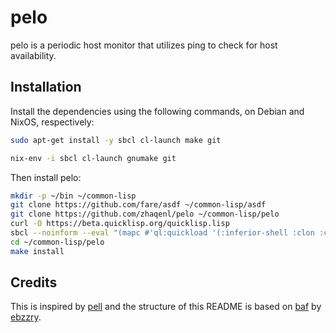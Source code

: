 pelo
====

pelo is a periodic host monitor that utilizes ping to check for
host availability.


Installation
------------

Install the dependencies using the following commands, on Debian and NixOS, respectively:

```bash
sudo apt-get install -y sbcl cl-launch make git
```

```bash
nix-env -i sbcl cl-launch gnumake git
```

Then install pelo:

```bash
mkdir -p ~/bin ~/common-lisp
git clone https://github.com/fare/asdf ~/common-lisp/asdf
git clone https://github.com/zhaqenl/pelo ~/common-lisp/pelo
curl -O https://beta.quicklisp.org/quicklisp.lisp
sbcl --noinform --eval "(mapc #'ql:quickload '(:inferior-shell :clon :cl-launch :fare-utils :cl-scripting))" --quit
cd ~/common-lisp/pelo
make install
```


## Credits

This is inspired by [pell](https://github.com/ebzzry/pell) and the structure of this README is based
on [baf](https://github.com/ebzzry/baf) by [ebzzry](https://github.com/ebzzry).
